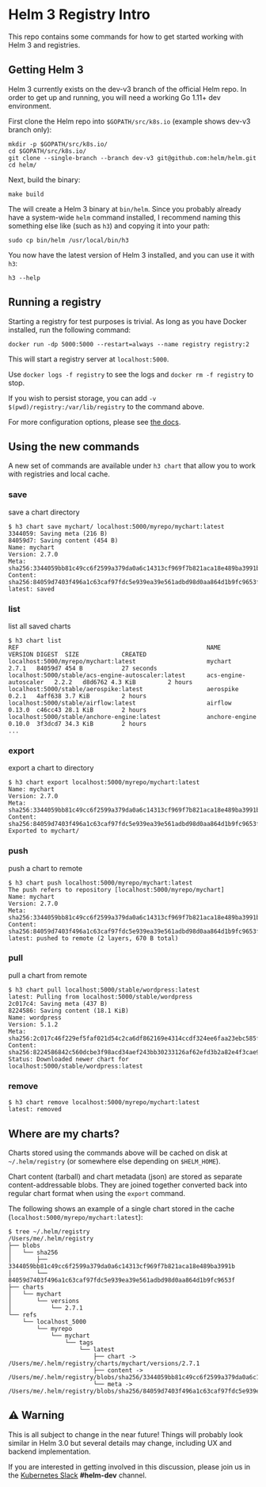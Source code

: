 # Helm 3 Registry Intro
This repo contains some commands for how to get started working with Helm 3 and registries.

## Getting Helm 3

Helm 3 currently exists on the dev-v3 branch of the official Helm repo. In order to get up and running, you will need a working Go 1.11+ dev environment.

First clone the Helm repo into `$GOPATH/src/k8s.io` (example shows dev-v3 branch only):
```
mkdir -p $GOPATH/src/k8s.io/
cd $GOPATH/src/k8s.io/
git clone --single-branch --branch dev-v3 git@github.com:helm/helm.git
cd helm/
```

Next, build the binary:
```
make build
```

The will create a Helm 3 binary at `bin/helm`. Since you probably already have a system-wide `helm` command installed, I recommend naming this something else like (such as `h3`) and copying it into your path:
```
sudo cp bin/helm /usr/local/bin/h3
```

You now have the latest version of Helm 3 installed, and you can use it with `h3`:
```
h3 --help
```

## Running a registry

Starting a registry for test purposes is trivial. As long as you have Docker installed, run the following command:
```
docker run -dp 5000:5000 --restart=always --name registry registry:2
```

This will start a registry server at `localhost:5000`.

Use `docker logs -f registry` to see the logs and `docker rm -f registry` to stop.

If you wish to persist storage, you can add `-v $(pwd)/registry:/var/lib/registry` to the command above.

For more configuration options, please see [the docs](https://docs.docker.com/registry/deploying/).

## Using the new commands

A new set of commands are available under `h3 chart` that allow you to work with registries and local cache.

### save

save a chart directory

```
$ h3 chart save mychart/ localhost:5000/myrepo/mychart:latest
3344059: Saving meta (216 B)
84059d7: Saving content (454 B)
Name: mychart
Version: 2.7.0
Meta: sha256:3344059bb81c49cc6f2599a379da0a6c14313cf969f7b821aca18e489ba3991b
Content: sha256:84059d7403f496a1c63caf97fdc5e939ea39e561adbd98d0aa864d1b9fc9653f
latest: saved
```

### list

list all saved charts

```
$ h3 chart list
REF                                                     NAME                    VERSION DIGEST  SIZE            CREATED
localhost:5000/myrepo/mychart:latest                    mychart                 2.7.1   84059d7 454 B           27 seconds
localhost:5000/stable/acs-engine-autoscaler:latest      acs-engine-autoscaler   2.2.2   d8d6762 4.3 KiB         2 hours
localhost:5000/stable/aerospike:latest                  aerospike               0.2.1   4aff638 3.7 KiB         2 hours
localhost:5000/stable/airflow:latest                    airflow                 0.13.0  c46cc43 28.1 KiB        2 hours
localhost:5000/stable/anchore-engine:latest             anchore-engine          0.10.0  3f3dcd7 34.3 KiB        2 hours
...
```

### export

export a chart to directory

```
$ h3 chart export localhost:5000/myrepo/mychart:latest
Name: mychart
Version: 2.7.0
Meta: sha256:3344059bb81c49cc6f2599a379da0a6c14313cf969f7b821aca18e489ba3991b
Content: sha256:84059d7403f496a1c63caf97fdc5e939ea39e561adbd98d0aa864d1b9fc9653f
Exported to mychart/
```

### push

push a chart to remote

```
$ h3 chart push localhost:5000/myrepo/mychart:latest
The push refers to repository [localhost:5000/myrepo/mychart]
Name: mychart
Version: 2.7.0
Meta: sha256:3344059bb81c49cc6f2599a379da0a6c14313cf969f7b821aca18e489ba3991b
Content: sha256:84059d7403f496a1c63caf97fdc5e939ea39e561adbd98d0aa864d1b9fc9653f
latest: pushed to remote (2 layers, 670 B total)
```

### pull

pull a chart from remote

```
$ h3 chart pull localhost:5000/stable/wordpress:latest
latest: Pulling from localhost:5000/stable/wordpress
2c017c4: Saving meta (437 B)
8224586: Saving content (18.1 KiB)
Name: wordpress
Version: 5.1.2
Meta: sha256:2c017c46f229ef5faf021d54c2ca6df862169e4314ccdf324ee6faa23ebc585f
Content: sha256:8224586842c560dcbe3f98acd34aef243bb30233126af62efd3b2a82e4f3cae9
Status: Downloaded newer chart for localhost:5000/stable/wordpress:latest
```

### remove

```
$ h3 chart remove localhost:5000/myrepo/mychart:latest
latest: removed
```

## Where are my charts?

Charts stored using the commands above will be cached on disk at `~/.helm/registry` (or somewhere else depending on `$HELM_HOME`).

Chart content (tarball) and chart metadata (json) are stored as separate content-addressable blobs. They are joined together converted back into regular chart format when using the `export` command.

The following shows an example of a single chart stored in the cache (`localhost:5000/myrepo/mychart:latest`):
```
$ tree ~/.helm/registry
/Users/me/.helm/registry
├── blobs
│   └── sha256
│       ├── 3344059bb81c49cc6f2599a379da0a6c14313cf969f7b821aca18e489ba3991b
│       └── 84059d7403f496a1c63caf97fdc5e939ea39e561adbd98d0aa864d1b9fc9653f
├── charts
│   └── mychart
│       └── versions
│           └── 2.7.1
└── refs
    └── localhost_5000
        └── myrepo
            └── mychart
                └── tags
                    └── latest
                        ├── chart -> /Users/me/.helm/registry/charts/mychart/versions/2.7.1
                        ├── content -> /Users/me/.helm/registry/blobs/sha256/3344059bb81c49cc6f2599a379da0a6c14313cf969f7b821aca18e489ba3991b
                        └── meta -> /Users/me/.helm/registry/blobs/sha256/84059d7403f496a1c63caf97fdc5e939ea39e561adbd98d0aa864d1b9fc9653f
```


## ⚠️ Warning

This is all subject to change in the near future! Things will probably look similar in Helm 3.0 but several details may change, including UX and backend implementation.

If you are interested in getting involved in this discussion, please join us in the [Kubernetes Slack](https://slack.k8s.io/) **#helm-dev** channel.





